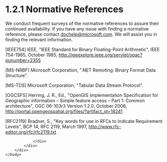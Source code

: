 <html dir="LTR" xmlns:mshelp="http://msdn.microsoft.com/mshelp" xmlns:ddue="http://ddue.schemas.microsoft.com/authoring/2003/5" xmlns:xlink="http://www.w3.org/1999/xlink" xmlns:tool="http://www.microsoft.com/tooltip">
    <head>
        <meta http-equiv="Content-Type" content="text/html; CHARSET=utf-8"></meta>
        <meta name="save" content="history"></meta>
        <title>1.2.1 Normative References</title>
        <xml>
            <mshelp:toctitle title="1.2.1 Normative References"></mshelp:toctitle>
            <mshelp:rltitle title="[MS-SSCLRT]: Normative References"></mshelp:rltitle>
            <mshelp:keyword index="A" term="827c4001-47b8-4e0b-9c2b-1bece2a25531"></mshelp:keyword>
            <mshelp:attr name="DCSext.ContentType" value="open specification"></mshelp:attr>
            <mshelp:attr name="AssetID" value="827c4001-47b8-4e0b-9c2b-1bece2a25531"></mshelp:attr>
            <mshelp:attr name="TopicType" value="kbRef"></mshelp:attr>
            <mshelp:attr name="DCSext.Title" value="[MS-SSCLRT]: Normative References" />
        </xml>
    </head>
    <body>
        <div id="header">
            <h1 class="heading">1.2.1 Normative References</h1>
        </div>
        <div id="mainSection">
            <div id="mainBody">
                <div id="allHistory" class="saveHistory"></div>
                <div id="sectionSection0" class="section" name="collapseableSection">
                    

<p>We conduct frequent surveys of the normative references to
assure their continued availability. If you have any issue with finding a
normative reference, please contact <a href="mailto:dochelp@microsoft.com">dochelp@microsoft.com</a>.
We will assist you in finding the relevant information. </p>

<p>[IEEE754] IEEE, &quot;IEEE
Standard for Binary Floating-Point Arithmetic&quot;, IEEE 754-1985, October
1985, <a href="https://go.microsoft.com/fwlink/?LinkId=89903">http://ieeexplore.ieee.org/servlet/opac?punumber=2355</a></p>

<p>[MS-NRBF] Microsoft
Corporation, &quot;<mshelp:link keywords="75b9fe09-be15-475f-85b8-ae7b7558cfe5" tabindex="0">.NET Remoting:
Binary Format Data Structure</mshelp:link>&quot;.</p>

<p>[MS-TDS] Microsoft Corporation,
&quot;<mshelp:link keywords="b46a581a-39de-4745-b076-ec4dbb7d13ec" tabindex="0">Tabular
Data Stream Protocol</mshelp:link>&quot;.</p>

<p>[OGCSFS] Herring, J. R., Ed.,
&quot;OpenGIS Implementation Specification for Geographic information – Simple
feature access – Part 1: Common architecture&quot;, OGC 06-103r3 Version 1.2.0,
October 2006, <a href="https://go.microsoft.com/fwlink/?LinkId=148015">http://portal.opengeospatial.org/files/?artifact_id=18241</a></p>

<p>[RFC2119] Bradner, S.,
&quot;Key words for use in RFCs to Indicate Requirement Levels&quot;, BCP 14,
RFC 2119, March 1997, <a href="https://go.microsoft.com/fwlink/?LinkId=90317">http://www.rfc-editor.org/rfc/rfc2119.txt</a></p>


                </div>
            </div>
        </div>
    </body>
</html>